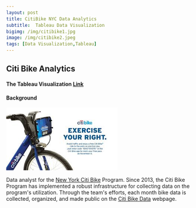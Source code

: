 ```yaml
---
layout: post
title: CitiBike NYC Data Analytics 
subtitle:  Tableau Data Visualization
bigimg: /img/citibike1.jpg
image: /img/citibike2.jpeg
tags: [Data Visualization,Tableau]
---
```


## Citi Bike Analytics   
    
   

#### The Tableau Visualization [Link](https://public.tableau.com/profile/taojin5273#!/vizhome/CitiBikeMapsinNYC/Dashboard-UserType)


   
   
#### Background

![Citi-Bikes](/img/citibike3.jpeg)

Data analyst for the [New York Citi Bike](https://en.wikipedia.org/wiki/Citi_Bike) Program. Since 2013, the Citi Bike Program has implemented a robust infrastructure for collecting data on the program's utilization. Through the team's efforts, each month bike data is collected, organized, and made public on the [Citi Bike Data](https://www.citibikenyc.com/system-data) webpage.
